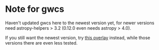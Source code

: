 # Note for gwcs
Haven't updated gwcs here to the newest version yet, for newer versions need astropy-helpers > 3.2 (0.12.0 even needs astropy > 4.0).

If you still want the newest version, try [this overlay](https://github.com/Universebenzene/benzene-testlay/) instead, while those versions there are even less tested.
